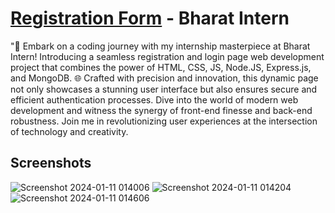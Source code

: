 
# [Registration Form](https://e15fa9b5-bb3f-49cb-99cf-dfd3b49376c6-00-1firl4270vly3.spock.replit.dev/) - Bharat Intern

"🚀 Embark on a coding journey with my internship masterpiece at Bharat Intern! Introducing a seamless registration and login page web development project that combines the power of HTML, CSS, JS, Node.JS, Express.js, and MongoDB. 🌐 Crafted with precision and innovation, this dynamic page not only showcases a stunning user interface but also ensures secure and efficient authentication processes. Dive into the world of modern web development and witness the synergy of front-end finesse and back-end robustness. Join me in revolutionizing user experiences at the intersection of technology and creativity.
## Screenshots

![Screenshot 2024-01-11 014006](https://github.com/Shib-Sankar-Das/Registration-Form/assets/136646947/cf289f99-458c-4660-b196-5a9479e32cfc)
![Screenshot 2024-01-11 014204](https://github.com/Shib-Sankar-Das/Registration-Form/assets/136646947/b627a652-e3cf-4ec1-b9ad-4e45901f8527)
![Screenshot 2024-01-11 014606](https://github.com/Shib-Sankar-Das/Registration-Form/assets/136646947/6e3cc2b7-c4d7-4de0-9210-c4a1483ecf6f)

